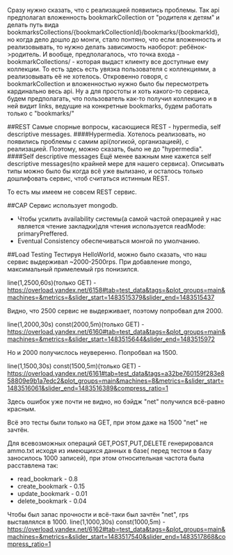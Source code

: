 
Сразу нужно сказать, что с реализацией появились проблемы. 
Так api предполагал вложенность bookmarkCollection от "родителя к детям" и делать путь вида
bookmarksCollections/{bookmarkCollectionId}/bookmarks/{bookmarkId}, но когда дело дошло до монги, стало понтяно, что 
если вложенность и реализовывать, то нужно делать зависимость наоборот: ребёнок->родитель. И 
вообще, предполагалось, что точка входа - bookmarkCollections/ - которая выдаст клиенту все доступные ему коллекции.
То есть здесь есть увязка пользователя с коллекциями, а реализовывать её не хотелось. 
Откровенно говоря, с bookmarkCollection и вложенностью нужно было бы пересмотреть кардинально весь api.
Ну а для простоты и хоть какого-то сервиса, будем предполагать, что пользователь как-то получил коллекцию и в ней видит links, ведущие на конкретные bookmarks, будем работать только с "bookmarks/"

##REST
Самые спорные вопросы, касающиеся REST - hypermedia, self descriptive messages.
####Hypermedia.
Хотелось реализовать, но появились проблемы с самим api(логикой, организацией), с реализацией. Поэтому, можно сказать,
было не до "hypermedia".
####Self descriptive messages
Ещё менее важным мне кажется self descriptive messages(по крайней мере для нашего сервиса). Описывать типы можно было бы когда всё
уже вылизано, и осталось только дошлифовать сервис, чтоб считаться истинным REST.

То есть мы имеем не совсем REST сервис.


##CAP
Сервис использует mongodb.
* Чтобы усилить availability системы(а самой частой операцией у нас является чтение закладки)для чтения используется readMode: primaryPreffered.
* Eventual Consistency обеспечиваться монгой по умолчанию.

##Load Testing
Тестируя HelloWorld, можно было сказать, что наш сервис выдерживал ~2000-2500rps.
При добавление mongo, максимальный примелемый rps понизился.


 
line(1,2500,60s)(только GET) - https://overload.yandex.net/6158#tab=test_data&tags=&plot_groups=main&machines=&metrics=&slider_start=1483515379&slider_end=1483515437

Видно, что 2500 сервис не выдерживает, поэтому попробвал для 2000.

line(1,2000,30s) const(2000,5m)(только GET) - https://overload.yandex.net/6160#tab=test_data&tags=&plot_groups=main&machines=&metrics=&slider_start=1483515644&slider_end=1483515972

Но и 2000 получислось неуверенно. Попробвал на 1500.

line(1,1500,30s) const(1500,5m)(только GET) - https://overload.yandex.net/6161#tab=test_data&tags=a32be760159f283e858809e9b1a7edc2&plot_groups=main&machines=8&metrics=&slider_start=1483516061&slider_end=1483516389&compress_ratio=1

Здесь ошибок уже почти не видно, но бэйдж "net" получился всё-равно красным.

Всё это тесты были только на GET, при этом даже на 1500 "net" не зачтён.

Для всевозможных операций GET,POST,PUT,DELETE генерировался ammo.txt исходя из имеющихся данных в базе(
перед тестом в базу заносилось 1000 записей), при этом относительная частота была расставлена так:
* read_bookmark - 0.8
* create_bookmark - 0.15
* update_bookmark - 0.01
* delete_bookmark - 0.04

Чтобы был запас прочности и всё-таки был зачтён "net", rps выставлялся в 1000.
line(1,1000,30s) const(1000,5m) - https://overload.yandex.net/6162#tab=test_data&tags=&plot_groups=main&machines=&metrics=&slider_start=1483517540&slider_end=1483517868&compress_ratio=1



